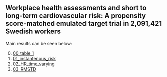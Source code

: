 ## Workplace health assessments and short to long-term cardiovascular risk: A propensity score-matched emulated target trial in 2,091,421 Swedish workers

Main results can be seen below:

0.  [00_table_1](https://dvaiman.github.io/WT_WP1_P3_R/30_table_1)
1.  [01_instantenous_risk](https://dvaiman.github.io/WT_WP1_P3_R/32_figure_forrestplot)
2.  [02_HR_time_varying](https://dvaiman.github.io/WT_WP1_P3_R/33_figure_time_varying)
3.  [03_RMSTD](https://dvaiman.github.io/WT_WP1_P3_R/34_figure_RMST)
